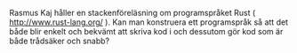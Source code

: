 <!--
.. title: Rustföreläsning
.. slug: rust
.. date: 2016-02-11 12:00:00 CEST
.. tags: stackenforelasning
.. description:
.. category: 2016
.. author: kaj
-->

Rasmus Kaj håller en stackenföreläsning om programspråket Rust
( http://www.rust-lang.org/ ).
Kan man konstruera ett programspråk så att det både blir enkelt och
bekvämt att skriva kod i och dessutom gör kod som är både trådsäker
och snabb?

<!-- TEASER_END -->
